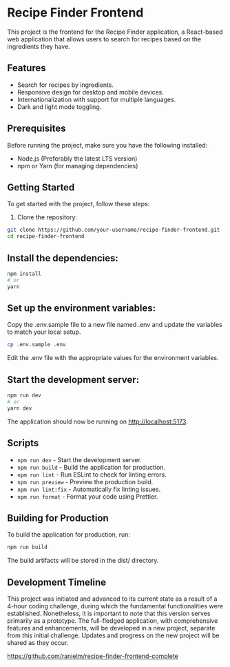 # Recipe Finder Frontend

This project is the frontend for the Recipe Finder application, a React-based web application that allows users to search for recipes based on the ingredients they have.

## Features

- Search for recipes by ingredients.
- Responsive design for desktop and mobile devices.
- Internationalization with support for multiple languages.
- Dark and light mode toggling.

## Prerequisites

Before running the project, make sure you have the following installed:
- Node.js (Preferably the latest LTS version)
- npm or Yarn (for managing dependencies)

## Getting Started

To get started with the project, follow these steps:

1. Clone the repository:

```bash
git clone https://github.com/your-username/recipe-finder-frontend.git
cd recipe-finder-frontend
```

## Install the dependencies:

```bash
npm install
# or
yarn
```

## Set up the environment variables:

Copy the .env.sample file to a new file named .env and update the variables to match your local setup.

```bash
cp .env.sample .env
```

Edit the .env file with the appropriate values for the environment variables.

## Start the development server:

```bash
npm run dev
# or
yarn dev
```

The application should now be running on [http://localhost:5173](http://localhost:5173).

## Scripts

- `npm run dev` - Start the development server.
- `npm run build` - Build the application for production.
- `npm run lint` - Run ESLint to check for linting errors.
- `npm run preview` - Preview the production build.
- `npm run lint:fix` - Automatically fix linting issues.
- `npm run format` - Format your code using Prettier.

## Building for Production

To build the application for production, run:

```bash
npm run build
```
The build artifacts will be stored in the dist/ directory.

## Development Timeline

This project was initiated and advanced to its current state as a result of a 4-hour coding challenge, during which the fundamental functionalities were established. Nonetheless, it is important to note that this version serves primarily as a prototype. The full-fledged application, with comprehensive features and enhancements, will be developed in a new project, separate from this initial challenge. Updates and progress on the new project will be shared as they occur.

https://github.com/ranielm/recipe-finder-frontend-complete
